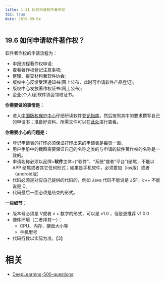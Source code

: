 ```yaml
---
title: 1.31 如何申请软件著作权
toc: true
date: 2019-09-04
---
```


## 19.6 如何申请软件著作权？

软件著作权的申请流程为：

- 申报流程著作权申请;
- 查看著作权登记注意事项;
- 整理、提交材料至软件协会;
- 版权中心反馈受理通知书(网上公布，此时可申请软件产品登记);
- 版权中心发放著作权证书(网上公布);
- 企业(个人)到软件协会领取证书。

**你需要做的事情是：**

- 进入[中国版权保护中心](<http://www.ccopyright.com.cn/>)仔细研读软件[登记指南](<http://www.ccopyright.com.cn/index.php?optionid=1033>)，然后按照其中的要求撰写自己的申请书；准备好资料，所需文件可以在[此处](<http://www.ccopyright.com.cn/index.php?optionid=1080>)进行查看。

**你需要小心的问题是：**

- 登记申请表的打印必须保证打印出来的申请表是每页一面。
- 用户手册中的截图需要保证自己的名称之类的与申请的软件著作权的名称是一致的。
- 申请名称必须以品牌+**软件**主体+(“软件”、“系统”或者“平台”)结尾，不能以 APP 结尾或者其它任何形式；如果是手机软件，必须要加（ios版）或者（android版）
- 代码必须是对应自己提供的代码的，例如 Java 代码不能说是 JSF，c++ 不能说是 C。
- 代码最后一面必须是结束的形式。

**一些细节**：

- 版本号必须是 V或者 v + 数字的形式，可以是 v1.0 ，但是更推荐 v1.0.0
- 硬件环境（二者择其一）：
  - CPU、内存、硬盘大小等
  - 手机型号
- 代码行数以实际为准。【3】





# 相关

- [DeepLearning-500-questions](https://github.com/scutan90/DeepLearning-500-questions)
